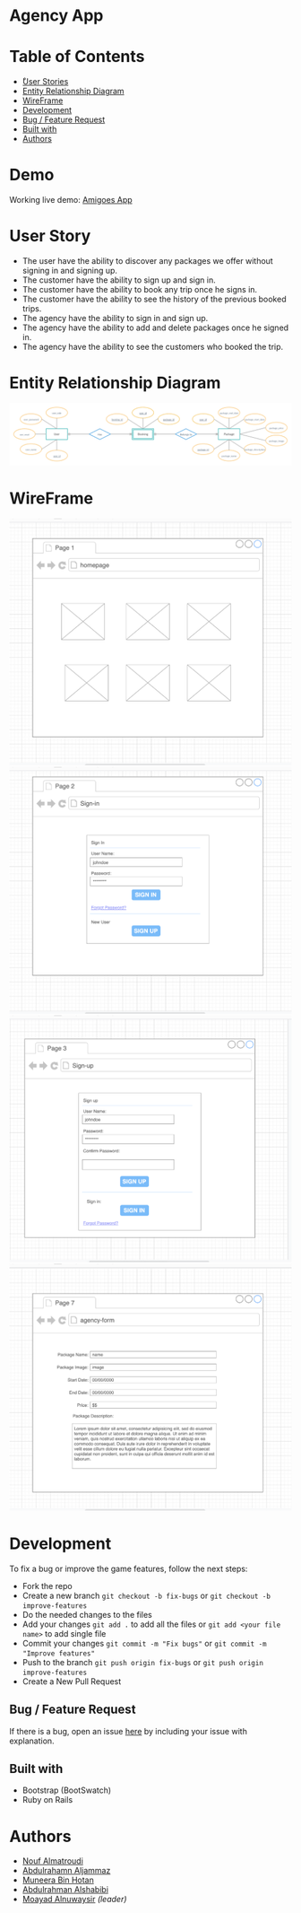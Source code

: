Agency App
======

# Table of Contents
* [ْUser Stories](#user-stories)
* [Entity Relationship Diagram](#Entity-Relationship-Diagram)
* [WireFrame](#WireFrame)
* [Development](#Development)
* [Bug / Feature Request](#Bug/Feature-Request)
* [Built with](#Built-with)
* [Authors](#Authors)

# Demo
Working live demo: [Amigoes App](https://amigos-agency-app.herokuapp.com/)

# User Story
* The user have the ability to discover any packages we offer without signing in and signing up.
* The customer have the ability to sign up and sign in.
* The customer have the ability to book any trip once he signs in.
* The customer have the ability to see the history of the previous booked trips.
* The agency have the ability to sign in and sign up.
* The agency have the ability to add and delete packages once he signed in.
* The agency have the ability to see the customers who booked the trip.

# Entity Relationship Diagram
![alt text](./app/assets/images/erd.png )

# WireFrame
![alt text](./app/assets/images/fw1.png)
![alt text](./app/assets/images/fw2.png)
![alt text](./app/assets/images/fw3.png)
![alt text](./app/assets/images/fw4.png)

# Development
To fix a bug or improve the game features, follow the next steps:
* Fork the repo
* Create a new branch `git checkout -b fix-bugs` or `git checkout -b improve-features`
* Do the needed changes to the files
* Add your changes `git add .` to add all the files or `git add <your file name>` to add single file
* Commit your changes `git commit -m "Fix bugs"` or `git commit -m "Improve features"`
* Push to the branch `git push origin fix-bugs` or `git push origin improve-features`
* Create a New Pull Request

## Bug / Feature Request
If there is a bug, open an issue <a href="https://github.com/Moayad93/agency_app/issues">here</a> by including your issue with explanation.

## Built with
* Bootstrap (BootSwatch)
* Ruby on Rails

# Authors
* [Nouf Almatroudi](https://github.com/Nouf1/)
* [Abdulrahamn Aljammaz](https://github.com/Abdulrhman-J/)
* [Muneera Bin Hotan](https://github.com/Muneerabinhotan/)
* [Abdulrahman Alshabibi](https://github.com/shabams)
* [Moayad Alnuwaysir](https://github.com/Moayad93/) <em>(leader)</em>